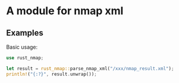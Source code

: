 # A module for nmap xml

## Examples
Basic usage:

```rust
use rust_nmap;

let result = rust_nmap::parse_nmap_xml("/xxx/nmap_result.xml");
println!("{:?}", result.unwrap());
```